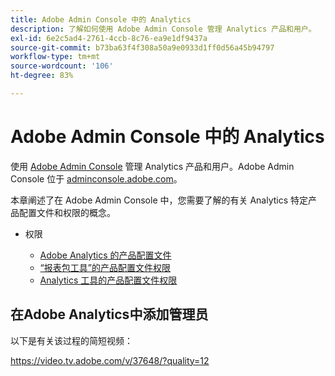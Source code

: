 ```yaml
---
title: Adobe Admin Console 中的 Analytics
description: 了解如何使用 Adobe Admin Console 管理 Analytics 产品和用户。
exl-id: 6e2c5ad4-2761-4ccb-8c76-ea9e1df9437a
source-git-commit: b73ba63f4f308a50a9e0933d1ff0d56a45b94797
workflow-type: tm+mt
source-wordcount: '106'
ht-degree: 83%

---
```


# Adobe Admin Console 中的 Analytics

使用 [Adobe Admin Console](https://helpx.adobe.com/cn/enterprise/using/admin-console.html) 管理 Analytics 产品和用户。Adobe Admin Console 位于 [adminconsole.adobe.com](https://adminconsole.adobe.com/)。

本章阐述了在 Adobe Admin Console 中，您需要了解的有关 Analytics 特定产品配置文件和权限的概念。

* 权限

   * [Adobe Analytics 的产品配置文件](/help/admin/admin-console/permissions/product-profile.md)
   * [“报表包工具”的产品配置文件权限](/help/admin/admin-console/permissions/report-suite-tools.md)
   * [Analytics 工具的产品配置文件权限](/help/admin/admin-console/permissions/analytics-tools.md)

## 在Adobe Analytics中添加管理员

以下是有关该过程的简短视频：

https://video.tv.adobe.com/v/37648/?quality=12
